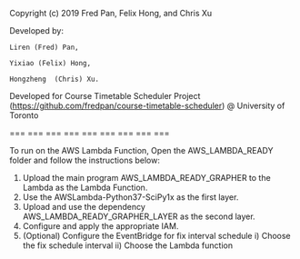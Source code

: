 Copyright (c) 2019 Fred Pan, Felix Hong, and Chris Xu

Developed by:

    Liren (Fred) Pan,
    
    Yixiao (Felix) Hong,
    
    Hongzheng  (Chris) Xu.
    
Developed for Course Timetable Scheduler Project (https://github.com/fredpan/course-timetable-scheduler) @ University of Toronto
    
=== === === === === === === === ===

To run on the AWS Lambda Function, Open the AWS_LAMBDA_READY folder and follow the instructions below:
1) Upload the main program AWS_LAMBDA_READY_GRAPHER to the Lambda as the Lambda Function.
2) Use the AWSLambda-Python37-SciPy1x as the first layer.
3) Upload and use the dependency AWS_LAMBDA_READY_GRAPHER_LAYER as the second layer.
4) Configure and apply the appropriate IAM. 
5) (Optional) Configure the EventBridge for fix interval schedule
   i)  Choose the fix schedule interval
   ii) Choose the Lambda function